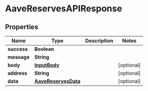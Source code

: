 

# AaveReservesAPIResponse


## Properties

| Name | Type | Description | Notes |
|------------ | ------------- | ------------- | -------------|
|**success** | **Boolean** |  |  |
|**message** | **String** |  |  |
|**body** | [**InputBody**](InputBody.md) |  |  [optional] |
|**address** | **String** |  |  [optional] |
|**data** | [**AaveReservesData**](AaveReservesData.md) |  |  [optional] |



